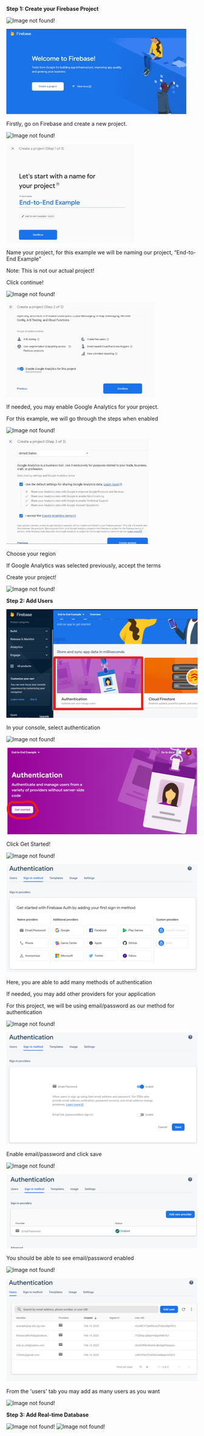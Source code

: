 ﻿**Step 1: Create your Firebase Project**

![Image not found!](https://github.com/Xeropyt/IOTS-Project/blob/main/Images/Border.png?raw=true)

![Image not found!](https://github.com/Xeropyt/IOTS-Project/blob/main/Images/FirebaseTitle.jpeg?raw=true)

Firstly, go on Firebase and create a new project.

![Image not found!](https://github.com/Xeropyt/IOTS-Project/blob/main/Images/Border.png?raw=true)

![Image not found!](https://github.com/Xeropyt/IOTS-Project/blob/main/Images/Step1Firebase.jpeg?raw=true)

Name your project, for this example we will be naming our project, “End-to-End Example”

Note: This is not our actual project!

Click continue!

![Image not found!](https://github.com/Xeropyt/IOTS-Project/blob/main/Images/Border.png?raw=true)

![Image not found!](https://github.com/Xeropyt/IOTS-Project/blob/main/Images/Step2Firebase.jpeg?raw=true)

If needed, you may enable Google Analytics for your project.

For this example, we will go through the steps when enabled

![Image not found!](https://github.com/Xeropyt/IOTS-Project/blob/main/Images/Border.png?raw=true)

![Image not found!](https://github.com/Xeropyt/IOTS-Project/blob/main/Images/Step3Firebase.jpeg?raw=true)

Choose your region

If Google Analytics was selected previously, accept the terms

Create your project!

![Image not found!](https://github.com/Xeropyt/IOTS-Project/blob/main/Images/Border.png?raw=true)

**Step 2: Add Users**

![Image not found!](https://github.com/Xeropyt/IOTS-Project/blob/main/Images/AuthSelect.png?raw=true)

In your console, select authentication

![Image not found!](https://github.com/Xeropyt/IOTS-Project/blob/main/Images/Border.png?raw=true)

![Image not found!](https://github.com/Xeropyt/IOTS-Project/blob/main/Images/AuthSelect2.png?raw=true)

Click Get Started!

![Image not found!](https://github.com/Xeropyt/IOTS-Project/blob/main/Images/Border.png?raw=true)

![Image not found!](https://github.com/Xeropyt/IOTS-Project/blob/main/Images/AuthSelect3.png?raw=true)

Here, you are able to add many methods of authentication

If needed, you may add other providers for your application

For this project, we will be using email/password as our method for authentication

![Image not found!](https://github.com/Xeropyt/IOTS-Project/blob/main/Images/Border.png?raw=true)

![Image not found!](https://github.com/Xeropyt/IOTS-Project/blob/main/Images/AuthSelect4.png?raw=true)

Enable email/password and click save

![Image not found!](https://github.com/Xeropyt/IOTS-Project/blob/main/Images/Border.png?raw=true)

![Image not found!](https://github.com/Xeropyt/IOTS-Project/blob/main/Images/AuthSelect5.png?raw=true)

You should be able to see email/password enabled

![Image not found!](https://github.com/Xeropyt/IOTS-Project/blob/main/Images/Border.png?raw=true)

![Image not found!](https://github.com/Xeropyt/IOTS-Project/blob/main/Images/AuthSelect6.png?raw=true)

From the 'users' tab you may add as many users as you want

![Image not found!](https://github.com/Xeropyt/IOTS-Project/blob/main/Images/Border.png?raw=true)

**Step 3: Add Real-time Database**

![Image not found!](https://github.com/Xeropyt/IOTS-Project/blob/main/Images/Border.png?raw=true)
![Image not found!](https://github.com/Xeropyt/IOTS-Project/blob/main/Images/Border.png?raw=true)
